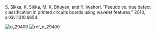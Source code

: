 S. Sikka, K. Sikka, M. K. Bhuyan, and Y. Iwahori, “Pseudo vs. true defect classification in printed circuits boards using wavelet features,” 2013, arXiv:1310.6654.

![d_29400](https://user-images.githubusercontent.com/124348594/219950060-e437618c-c749-4c84-bf9f-36db7df77342.png)
![ref_d_29400](https://user-images.githubusercontent.com/124348594/219950061-1e7ed3c5-c0c7-4d91-af9b-575e17a0f1d2.png)
